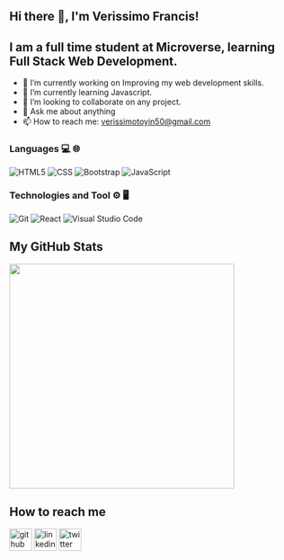 ## Hi there 👋, I'm Verissimo Francis!

## I am a full time student at Microverse, learning Full Stack Web Development.

- 🔭 I’m currently working on Improving my web development skills.
- 🌱 I’m currently learning Javascript.
- 👯 I’m looking to collaborate on any project.
- 💬 Ask me about anything
- 📫 How to reach me: verissimotoyin50@gmail.com

### Languages 💻 🌐
![HTML5](https://img.shields.io/badge/-HTML5-333333?style=flat&logo=HTML5) 
![CSS](https://img.shields.io/badge/-CSS-333333?style=flat&logo=CSS3)
![Bootstrap](https://img.shields.io/badge/-Bootstrap-333333?style=flat&logo=bootstrap)
![JavaScript](https://img.shields.io/badge/-JavaScript-000?&logo=JavaScrip)

### Technologies and Tool ⚙️ 🖥
![Git](https://img.shields.io/badge/-Git-333333?style=flat&logo=git)
![React](https://img.shields.io/badge/-React-000?&logo=React)
![Visual Studio Code](https://img.shields.io/badge/-Visual%20Studio%20Code-333333?style=flat&logo=visual-studio-code&logoColor=007ACC)

## My GitHub Stats
<img src="https://github-readme-stats.vercel.app/api?username=VTY1999&show_icons=true&theme=ADD_THEME_HERE" width="400">

## How to reach me
[<img src='https://cdn.jsdelivr.net/npm/simple-icons@3.0.1/icons/github.svg' alt='github' height='40'>](https://github.com/VTY1999) [<img src='https://cdn.jsdelivr.net/npm/simple-icons@3.0.1/icons/linkedin.svg' alt='linkedin' height='40'>](https://www.linkedin.com/in/francis-verissimo-b5b4521b1/) [<img src='https://cdn.jsdelivr.net/npm/simple-icons@3.0.1/icons/twitter.svg' alt='twitter' height='40'>](https://twitter.com/verissimoty?s=09)


